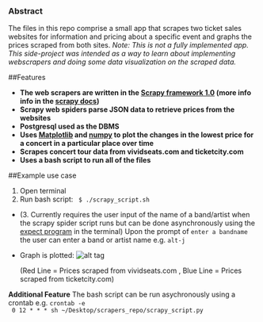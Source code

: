 ### Abstract
The files in this repo comprise a small app that scrapes two ticket sales websites for information and pricing about a
specific event and graphs the prices scraped from both sites. *Note: This is not a fully implemented app. This side-project was 
intended as a way to learn about implementing webscrapers and doing some data visualization on the scraped data.*

##Features
* **The web scrapers are written in the [Scrapy framework 1.0](https://github.com/scrapy/scrapy) 
    (more info info in the [scrapy docs](http://doc.scrapy.org/))**
* **Scrapy web spiders parse JSON data to retrieve prices from the websites**
* **Postgresql used as the DBMS**
* **Uses [Matplotlib](https://github.com/matplotlib/matplotlib) and [numpy](https://github.com/numpy/numpy) to plot the 
  changes in the lowest price for a concert in a particular place over time**
* **Scrapes concert tour data from vividseats.com and ticketcity.com**
* **Uses a bash script to run all of the files**

##Example use case
1. Open terminal
2. Run bash script:
    ``` $ ./scrapy_script.sh```
  * (3. Currently requires the user input of the name of a band/artist when the scrapy spider script runs but can be done 
    asynchronously using the [expect program](http://manpages.ubuntu.com/manpages/utopic/man1/expect.1.html) in the terminal)
    Upon the prompt of ```enter a bandname``` the user can enter a band or artist name  e.g. ```alt-j```
    
  * Graph is plotted:
    ![alt tag](https://cloud.githubusercontent.com/assets/8988459/9701364/1a67330e-53f3-11e5-9724-0103af7be503.png)
    
    (Red Line = Prices scraped from vividseats.com , Blue Line = Prices scraped from ticketcity.com)


**Additional Feature**
  The bash script can be run asychronously using a crontab
  e.g. ```crontab -e```  
   ``` 0 12 * * * sh ~/Desktop/scrapers_repo/scrapy_script.py```
  
